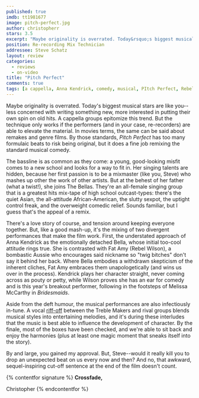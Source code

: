```yaml
---
published: true
imdb: tt1981677
image: pitch-perfect.jpg
author: christopherr
stars: 3.5
excerpt: "Maybe originality is overrated. Today&rsquo;s biggest musical stars are like you&mdash;less concerned with writing something new, more interested in putting their own spin on old hits."
position: Re-recording Mix Technician
addressee: Steve Schatz
layout: review
categories: 
  - reviews
  - on-video
title: "Pitch Perfect"
comments: true
tags: [a cappella, Anna Kendrick, comedy, musical, PItch Perfect, Rebel Wilson, Uncategorized]
---
```

Maybe originality is overrated. Today's biggest musical stars are like you--less concerned with writing something new, more interested in putting their own spin on old hits. A cappella groups epitomize this trend. But the technique only works if the performers (and in your case, re-recorders) are able to elevate the material. In movies terms, the same can be said about remakes and genre films. By those standards, _Pitch Perfect_ has too many formulaic beats to risk being original, but it does a fine job remixing the standard musical comedy. 

The bassline is as common as they come: a young, good-looking misfit comes to a new school and looks for a way to fit in. Her singing talents are hidden, because her first passion is to be a mixmaster (like you, Steve) who mashes up other the work of other artists. But at the behest of her father (what a twist!), she joins The Bellas. They're an all-female singing group that is a greatest hits mix-tape of high school outcast-types: there's the quiet Asian, the all-attitude African-American, the slutty sexpot, the uptight control freak, and the overweight comedic relief. Sounds familiar, but I guess that's the appeal of a remix.

There's a love story of course, and tension around keeping everyone together. But, like a good mash-up, it's the mixing of two divergent performances that make the film work. First, the understated approach of Anna Kendrick as the emotionally detached Bella, whose initial too-cool attitude rings true. She is contrasted with Fat Amy (Rebel Wilson), a bombastic Aussie who encourages said nickname so "twig bitches" don't say it behind her back. Where Bella embodies a withdrawn skepticism of the inherent cliches, Fat Amy embraces them unapologetically (and wins us over in the process). Kendrick plays her character straight, never coming across as pouty or petty, while Wilson proves she has an ear for comedy and is this year's breakout performer, following in the footsteps of Melissa McCarthy in _Bridesmaids_.

Aside from the deft humour, the musical performances are also infectiously in-tune. A vocal [riff-off][1] between the Treble Makers and rival groups blends musical styles into entertaining melodies, and it's during these interludes that the music is best able to influence the development of character. By the finale, most of the boxes have been checked, and we're able to sit back and enjoy the harmonies (plus at least one magic moment that sneaks itself into the story).

   [1]: http://www.youtube.com/watch?v=q573_hDhTbE

By and large, you gained my approval. But, Steve--would it really kill you to drop an unexpected beat on us every now and then? And no, that awkward, sequel-inspiring cut-off sentence at the end of the film doesn't count.

{% contentfor signature %}
**Crossfade,**

Christopher
{% endcontentfor %}